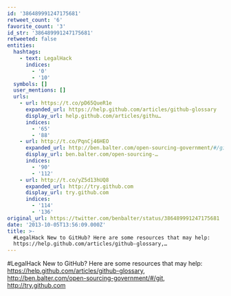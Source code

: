 ```yaml
---
id: '386489991247175681'
retweet_count: '6'
favorite_count: '3'
id_str: '386489991247175681'
retweeted: false
entities:
  hashtags:
    - text: LegalHack
      indices:
        - '0'
        - '10'
  symbols: []
  user_mentions: []
  urls:
    - url: https://t.co/pD65QueR1e
      expanded_url: https://help.github.com/articles/github-glossary
      display_url: help.github.com/articles/githu…
      indices:
        - '65'
        - '88'
    - url: http://t.co/PqnCj46HEO
      expanded_url: http://ben.balter.com/open-sourcing-government/#/git
      display_url: ben.balter.com/open-sourcing-…
      indices:
        - '90'
        - '112'
    - url: http://t.co/yZ5d13hUQ8
      expanded_url: http://try.github.com
      display_url: try.github.com
      indices:
        - '114'
        - '136'
original_url: https://twitter.com/benbalter/status/386489991247175681
date: '2013-10-05T13:56:09.000Z'
title: >-
  #LegalHack New to GitHub? Here are some resources that may help:
  https://help.github.com/articles/github-glossary,…
---
```


#LegalHack New to GitHub? Here are some resources that may help: https://help.github.com/articles/github-glossary, http://ben.balter.com/open-sourcing-government/#/git, http://try.github.com
